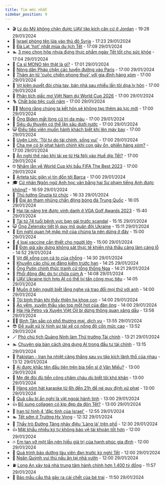 ```yaml
---
title: Tim mới nhất
sidebar_position: 9
---
```


<!-- vnexpress-tin-moi-nhat:START -->
- 🎬 [Lý do Mỹ không chặn được UAV tập kích căn cứ ở Jordan](https://vnexpress.net/ly-do-my-khong-chan-duoc-uav-tap-kich-can-cu-o-jordan-4706563.html) - 19:28 29/01/2024
- 🐎 [Israel phóng tên lửa vào thủ đô Syria](https://vnexpress.net/israel-phong-ten-lua-vao-thu-do-syria-4706564.html) - 17:23 29/01/2024
- 🦍 [Đà Lạt &#39;hot&#39; nhất mùa du lịch Tết](https://vnexpress.net/da-lat-hot-nhat-mua-du-lich-tet-4706385.html) - 17:09 29/01/2024
- 🏊 [3 mẹo chọn hộp nhựa đựng thực phẩm ngày Tết tốt cho sức khỏe](https://vnexpress.net/3-meo-chon-hop-nhua-dung-thuc-pham-ngay-tet-tot-cho-suc-khoe-4706412.html) - 17:04 29/01/2024
- 🎊 [Ca sĩ MONO tên thật là gì?](https://vnexpress.net/ca-si-mono-ten-that-la-gi-4706437.html) - 17:01 29/01/2024
- 🎃 [Nông dân Pháp chặn các tuyến đường vào Paris](https://vnexpress.net/nong-dan-phap-chan-cac-tuyen-duong-vao-paris-4706556.html) - 17:00 29/01/2024
- 🧰 [Thảm án từ &#39;cuộc chiến phong thuỷ&#39; với gia đình hàng xóm](https://vnexpress.net/tham-an-tu-cuoc-chien-phong-thuy-voi-gia-dinh-hang-xom-4706465.html) - 17:00 29/01/2024
- 🔭 [Vợ kiên quyết đòi chia tay, bán nhà sau nhiều lần tôi dọa ly hôn](https://vnexpress.net/vo-kien-quyet-doi-chia-tay-ban-nha-sau-nhieu-lan-toi-doa-ly-hon-4706436.html) - 17:00 29/01/2024
- 🫶 [Phân tích giấc mơ Việt Nam dự World Cup 2026](https://vnexpress.net/phan-tich-giac-mo-viet-nam-du-world-cup-2026-4706336.html) - 17:00 29/01/2024
- 🪜 [Chắt bóp tiệc cuối năm](https://vnexpress.net/chat-bop-tiec-cuoi-nam-4706292.html) - 17:00 29/01/2024
- 👨‍🏫 [Mong rằng chúng ta kết hôn sẽ không tạo thêm áp lực mới](https://vnexpress.net/mong-rang-chung-ta-ket-hon-se-khong-tao-them-ap-luc-moi-4706173.html) - 17:00 29/01/2024
- 🎊 [Ông Biden mất lòng cử tri da màu](https://vnexpress.net/ong-biden-mat-long-cu-tri-da-mau-4706149.html) - 17:00 29/01/2024
- 🎊 [Siêu du thuyền có thể lặn sâu dưới nước](https://vnexpress.net/sieu-du-thuyen-co-the-lan-sau-duoi-nuoc-4706132.html) - 17:00 29/01/2024
- 😺 [Điều tiếp viên muốn hành khách biết khi lên máy bay](https://vnexpress.net/dieu-tiep-vien-muon-hanh-khach-biet-khi-len-may-bay-4705854.html) - 17:00 29/01/2024
- 🐘 [Uyên Linh: &#39;Tôi tự do tài chính, sống vui&#39;](https://vnexpress.net/uyen-linh-toi-tu-do-tai-chinh-song-vui-4705758.html) - 17:00 29/01/2024
- 🌁 [Cha mẹ có bị phạt hành chính khi con gây ồn, phiền hàng xóm?](https://vnexpress.net/cha-me-co-bi-phat-hanh-chinh-khi-con-gay-on-phien-hang-xom-4703945.html) - 17:00 29/01/2024
- 🐲 [Ăn nghỉ thế nào khi lái xe từ Hà Nội vào Huế dịp Tết?](https://vnexpress.net/an-nghi-the-nao-khi-lai-xe-tu-ha-noi-vao-hue-dip-tet-4705470.html) - 17:00 29/01/2024
- 🤓 [Nhầm lẫn về World Cup khi bầu FIFA The Best 2023](https://vnexpress.net/nham-lan-ve-world-cup-khi-bau-fifa-the-best-2023-4706561.html) - 17:00 29/01/2024
- 💪 [Arteta tức giận vì tin đồn tới Barca](https://vnexpress.net/arteta-tuc-gian-vi-tin-don-toi-barca-4706560.html) - 17:00 29/01/2024
- 🎓 [Cử nhân Ngôn ngữ Anh học văn bằng hai Sư phạm tiếng Anh được không?](https://vnexpress.net/cu-nhan-ngon-ngu-anh-hoc-van-bang-hai-su-pham-tieng-anh-duoc-khong-4705079.html) - 16:59 29/01/2024
- 🫣 [Thủ tướng Gruzia từ chức](https://vnexpress.net/thu-tuong-gruzia-tu-chuc-4706558.html) - 16:33 29/01/2024
- 🧑‍💻 [Đại án tham nhũng chấn động bóng đá Trung Quốc](https://vnexpress.net/dai-an-tham-nhung-chan-dong-bong-da-trung-quoc-4706550.html) - 16:05 29/01/2024
- 🐲 [Hai tài năng trẻ được vinh danh ở VGA Golf Awards 2023](https://vnexpress.net/hai-tai-nang-tre-duoc-vinh-danh-o-vga-golf-awards-2023-4706557.html) - 15:40 29/01/2024
- 🌝 [Tài tử 74 tuổi bênh vực bạn gái trước scandal](https://vnexpress.net/tai-tu-74-tuoi-benh-vuc-ban-gai-truoc-scandal-4706533.html) - 15:15 29/01/2024
- 😺 [Ông Zelensky tiết lộ quy mô quân đội Ukraine](https://vnexpress.net/ong-zelensky-tiet-lo-quy-mo-quan-doi-ukraine-4706545.html) - 15:11 29/01/2024
- 🐎 [Em nghĩ quan hệ mập mờ của chúng ta nên dừng ở đây](https://vnexpress.net/em-nghi-quan-he-map-mo-cua-chung-ta-nen-dung-o-day-4706399.html) - 15:00 29/01/2024
- 🎡 [4 loại vaccine cần thiết cho người lớn](https://vnexpress.net/4-loai-vaccine-can-thiet-cho-nguoi-lon-4706431.html) - 15:00 29/01/2024
- 👨‍🏫 [Đơn giá xây dựng không sát thực tế khiến nhà thầu càng làm càng lỗ](https://vnexpress.net/don-gia-xay-dung-khong-sat-thuc-te-khien-nha-thau-cang-lam-cang-lo-4706506.html) - 14:52 29/01/2024
- 🦆 [Vợ để xổng con cá to của chồng](https://vnexpress.net/vo-de-xong-con-ca-to-cua-chong-4706196.html) - 14:30 29/01/2024
- 🚦 [Khuyến cáo chủ xe đăng kiểm trước hạn](https://vnexpress.net/khuyen-cao-chu-xe-dang-kiem-truoc-han-4706539.html) - 14:25 29/01/2024
- 💫 [Ông Putin chính thức tranh cử tổng thống Nga](https://vnexpress.net/ong-putin-chinh-thuc-tranh-cu-tong-thong-nga-4706540.html) - 14:21 29/01/2024
- 🎉 [Phổi đông đặc do tự chữa cúm A](https://vnexpress.net/phoi-dong-dac-do-tu-chua-cum-a-4706368.html) - 14:08 29/01/2024
- 🌋 [UAV Ukraine tích hợp AI có thể tự tấn công mục tiêu](https://vnexpress.net/uav-ukraine-tich-hop-ai-co-the-tu-tan-cong-muc-tieu-4666333.html) - 14:05 29/01/2024
- 🤖 [Muốn ở bên người biết lắng nghe và trao đổi mọi thứ với anh](https://vnexpress.net/muon-o-ben-nguoi-biet-lang-nghe-va-trao-doi-moi-thu-voi-anh-4706166.html) - 14:00 29/01/2024
- 🦏 [Tôi bình thản khi thấy thiên hạ khoe con](https://vnexpress.net/toi-binh-than-khi-thay-thien-ha-khoe-con-4706156.html) - 14:00 29/01/2024
- 🦩 [Áo yếm, xuyên thấu vào top mốt hot của đàn ông](https://vnexpress.net/ao-yem-xuyen-thau-vao-top-mot-hot-cua-dan-ong-4706321.html) - 14:00 29/01/2024
- 👺 [Hải Hà Petro và Xuyên Việt Oil bị dừng thông quan xăng dầu](https://vnexpress.net/hai-ha-petro-va-xuyen-viet-oil-bi-dung-thong-quan-xang-dau-4706538.html) - 13:56 29/01/2024
- 🧑‍🏫 [Bình Tân sắp có phố thương mại, dịch vụ](https://vnexpress.net/binh-tan-sap-co-pho-thuong-mai-dich-vu-4706535.html) - 13:55 29/01/2024
- 😎 [Đề xuất xử lý hình sự tài xế có nồng độ cồn mức cao](https://vnexpress.net/de-xuat-xu-ly-hinh-su-tai-xe-co-nong-do-con-muc-cao-4706522.html) - 13:52 29/01/2024
- 🪄 [Phó chủ tịch Quảng Ninh làm Thứ trưởng Tài chính](https://vnexpress.net/pho-chu-tich-quang-ninh-lam-thu-truong-tai-chinh-4706537.html) - 13:21 29/01/2024
- 🏊 [Chuyên gia bàn cách ứng dụng AI trong đầu tư tài chính](https://vnexpress.net/chuyen-gia-ban-cach-ung-dung-ai-trong-dau-tu-tai-chinh-4706502.html) - 13:15 29/01/2024
- 💃 [Pakistan - Iran hạ nhiệt căng thẳng sau vụ tập kích lãnh thổ của nhau](https://vnexpress.net/pakistan-iran-ha-nhiet-cang-thang-sau-vu-tap-kich-lanh-tho-cua-nhau-4706519.html) - 13:12 29/01/2024
- 🦆 [Ai được khắc tên đầu tiên trên bia tiến sĩ ở Văn Miếu?](https://vnexpress.net/ai-duoc-khac-ten-dau-tien-tren-bia-tien-si-o-van-mieu-4706500.html) - 13:00 29/01/2024
- 🎊 [Mẹ đẻ đòi đủ tiền công chăm cháu dù biết tôi khó khăn](https://vnexpress.net/me-de-doi-du-tien-cong-cham-chau-du-biet-toi-kho-khan-4706405.html) - 13:00 29/01/2024
- 👺 [Hàng xóm hát karaoke từ 6h đến 21h để né quy định xử phạt](https://vnexpress.net/hang-xom-hat-karaoke-tu-6h-den-21h-de-ne-quy-dinh-xu-phat-4706375.html) - 13:00 29/01/2024
- 🎡 [Quả cầu bí ẩn nghi là vật ngoài hành tinh](https://vnexpress.net/qua-cau-bi-an-nghi-la-vat-ngoai-hanh-tinh-4706184.html) - 13:00 29/01/2024
- 👍 [Bổ sung collagen có kịp đẹp da đón Tết?](https://vnexpress.net/bo-sung-collagen-co-kip-dep-da-don-tet-4706495.html) - 13:00 29/01/2024
- 🐎 [Iran tử hình 4 &#39;đặc tình của Israel&#39;](https://vnexpress.net/iran-tu-hinh-4-dac-tinh-cua-israel-4706527.html) - 12:55 29/01/2024
- 🏊 [Tết sớm ở Trường Hy Vọng](https://vnexpress.net/tet-som-o-truong-hy-vong-4706256.html) - 12:32 29/01/2024
- 🦩 [Thầy trò Đường Tăng nhảy điệu &#39;Làng lá&#39; trên phố](https://vnexpress.net/thay-tro-duong-tang-nhay-dieu-lang-la-tren-pho-4705897.html) - 12:30 29/01/2024
- 👍 [Mật khẩu nhiều ký tự không bảo vệ tài khoản tốt hơn](https://vnexpress.net/mat-khau-nhieu-ky-tu-khong-bao-ve-tai-khoan-tot-hon-4706242.html) - 12:00 29/01/2024
- 🔥 [Em tan vỡ một lần nên hiểu giá trị của hạnh phúc gia đình](https://vnexpress.net/em-tan-vo-mot-lan-nen-hieu-gia-tri-cua-hanh-phuc-gia-dinh-4706174.html) - 12:00 29/01/2024
- 💄 [Quá trình bảo dưỡng tàu viên đạn trước kỳ nghỉ Tết](https://vnexpress.net/qua-trinh-bao-duong-tau-vien-dan-truoc-ky-nghi-tet-4706134.html) - 12:00 29/01/2024
- 🤡 [Ngân Quỳnh vui thú nấu ăn tại nhà vườn](https://vnexpress.net/ngan-quynh-vui-thu-nau-an-tai-nha-vuon-4703749.html) - 12:00 29/01/2024
- ⛽️ [Long An xây toà nhà trung tâm hành chính hơn 1.400 tỷ đồng](https://vnexpress.net/long-an-xay-toa-nha-trung-tam-hanh-chinh-hon-1-400-ty-dong-4706524.html) - 11:57 29/01/2024
- 🚀 [Bảo mẫu cẩu thả gây ra cái chết của bé trai](https://vnexpress.net/bao-mau-cau-tha-gay-ra-cai-chet-cua-be-trai-4706515.html) - 11:50 29/01/2024<!-- vnexpress-tin-moi-nhat:END -->
